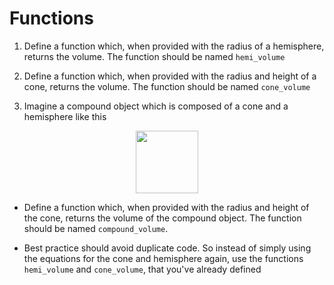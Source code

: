 # Functions

1. Define a function which, when provided with the radius of a hemisphere, returns the volume. The function should be named `hemi_volume`
&nbsp;

2. Define a function which, when provided with the radius and height of a cone, returns the volume. The function should be named `cone_volume`
&nbsp;

3. Imagine a compound object which is composed of a cone and a hemisphere like this

<center><img src="https://media.cheggcdn.com/media/334/334ac3b7-e661-4df3-b7ea-fef8d3718af4/phpX2BykY.png" height="100"/></center>

- Define a function which, when provided with the radius and height of the cone, returns the volume of the compound object. The function should be named `compound_volume`. 

- Best practice should avoid duplicate code. So instead of simply using the equations for the cone and hemisphere again, use the functions `hemi_volume` and `cone_volume`, that you've already defined


